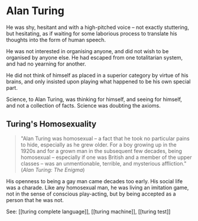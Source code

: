 # Alan Turing

He was shy, hesitant and with a high-pitched voice – not exactly stuttering, but hesitating, as if waiting for some laborious process to translate his thoughts into the form of human speech.

He was not interested in organising anyone, and did not wish to be organised by anyone else. He had escaped from one totalitarian system, and had no yearning for another.

He did not think of himself as placed in a superior category by virtue of his brains, and only insisted upon playing what happened to be his own special part.

 Science, to Alan Turing, was thinking for himself, and seeing for himself, and not a collection of facts. Science was doubting the axioms.



## Turing's Homosexuality
> "Alan Turing was homosexual – a fact that he took no particular pains to hide, especially as he grew older. For a boy growing up in the 1920s and for a grown man in the subsequent few decades, being homosexual – especially if one was British and a member of the upper classes – was an unmentionable, terrible, and mysterious affliction."
> (*Alan Turing: The Enigma*)

His openness to being a gay man came decades too early. His social life was a charade. Like any homosexual man, he was living an imitation game, not in the sense of conscious play-acting, but by being accepted as a person that he was not.



See: [[turing complete language]], [[turing machine]], [[turing test]]
